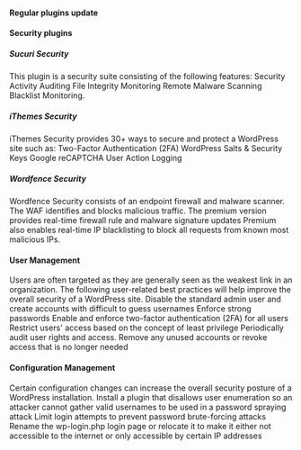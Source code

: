 #### Regular plugins update

#### Security plugins

##### Sucuri Security
This plugin is a security suite consisting of the following features:
  Security Activity Auditing
  File Integrity Monitoring
  Remote Malware Scanning
  Blacklist Monitoring.

##### iThemes Security
iThemes Security provides 30+ ways to secure and protect a WordPress site such as:
  Two-Factor Authentication (2FA)
  WordPress Salts & Security Keys
  Google reCAPTCHA
  User Action Logging

##### Wordfence Security
Wordfence Security consists of an endpoint firewall and malware scanner.
   The WAF identifies and blocks malicious traffic.
   The premium version provides real-time firewall rule and malware signature updates
   Premium also enables real-time IP blacklisting to block all requests from known most malicious IPs.

#### User Management

Users are often targeted as they are generally seen as the weakest link in an organization. The following user-related best practices will help improve the overall security of a WordPress site.
    Disable the standard admin user and create accounts with difficult to guess usernames
    Enforce strong passwords
    Enable and enforce two-factor authentication (2FA) for all users
    Restrict users' access based on the concept of least privilege
    Periodically audit user rights and access. Remove any unused accounts or revoke access that is no longer needed


#### Configuration Management

Certain configuration changes can increase the overall security posture of a WordPress installation.
    Install a plugin that disallows user enumeration so an attacker cannot gather valid usernames to be used in a password spraying attack
    Limit login attempts to prevent password brute-forcing attacks
    Rename the wp-login.php login page or relocate it to make it either not accessible to the internet or only accessible by certain IP addresses
